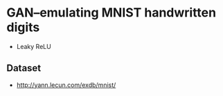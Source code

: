# GAN–emulating MNIST handwritten digits
- Leaky ReLU




## Dataset 
- http://yann.lecun.com/exdb/mnist/
